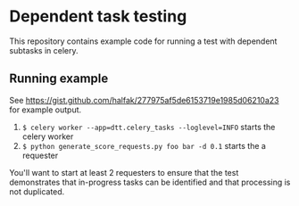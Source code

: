 # Dependent task testing

This repository contains example code for running a test with dependent subtasks in celery. 

## Running example

See https://gist.github.com/halfak/277975af5de6153719e1985d06210a23 for example output.

1. `$ celery worker --app=dtt.celery_tasks --loglevel=INFO` starts the celery worker
2. `$ python generate_score_requests.py foo bar -d 0.1` starts the a requester

You'll want to start at least 2 requesters to ensure that the test demonstrates that 
in-progress tasks can be identified and that processing is not duplicated.
